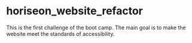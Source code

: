 # horiseon_website_refactor
This is the first challenge of the boot camp. The main goal is to make the website meet the standards of accessibility.
